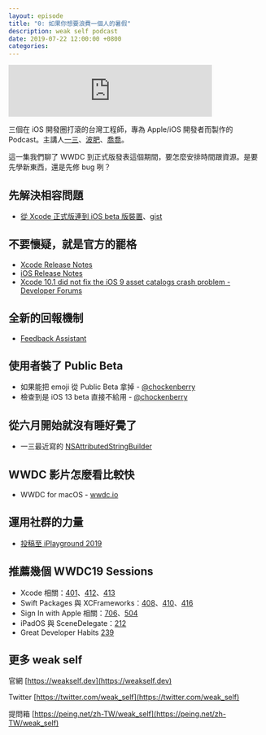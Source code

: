```yaml
---
layout: episode
title: "0: 如果你想要浪費一個人的暑假"
description: weak self podcast
date: 2019-07-22 12:00:00 +0800
categories: 
---
```

<iframe src="https://anchor.fm/weakself/embed/episodes/0-e4mbgs/a-ajns3s" height="102px" width="400px" frameborder="0" scrolling="no"></iframe>

三個在 iOS 開發圈打滾的台灣工程師，專為 Apple/iOS 開發者而製作的 Podcast。主講人[一三](https://twitter.com/@ethanhuang13)、[波肥](https://twitter.com/@PofatTseng)、[喬喬](https://twitter.com/@joe_trash_talk)。

這一集我們聊了 WWDC 到正式版發表這個期間，要怎麼安排時間跟資源。是要先學新東西，還是先修 bug 咧？

## 先解決相容問題
* [從 Xcode 正式版連到 iOS beta 版裝置](https://medium.com/@ethanhuang13/從正式版-xcode-連到-beta-版裝置開發-d4a137c91618)、[gist](https://gist.github.com/ethanhuang13/b9b4b875db9b49a124e2af194b97be68)

## 不要懷疑，就是官方的罷格
* [Xcode Release Notes](https://developer.apple.com/documentation/xcode_release_notes)
* [iOS Release Notes](https://developer.apple.com/documentation/ios_ipados_release_notes)
* [Xcode 10.1 did not fix the iOS 9 asset catalogs crash problem - Developer Forums](https://forums.developer.apple.com/thread/110393)

## 全新的回報機制
* [Feedback Assistant](https://feedbackassistant.apple.com/welcome)

## 使用者裝了 Public Beta

* 如果能把 emoji 從 Public Beta 拿掉 - [@chockenberry](https://twitter.com/chockenberry/status/1148661077841862656?s=20)
* 檢查到是 iOS 13 beta 直接不給用 - [@chockenberry](https://twitter.com/chockenberry/status/1148663467596865537)

## 從六月開始就沒有睡好覺了
* 一三最近寫的 [NSAttributedStringBuilder](https://github.com/ethanhuang13/NSAttributedStringBuilder)

## WWDC 影片怎麼看比較快
* WWDC for macOS - [wwdc.io](https://wwdc.io)

## 運用社群的力量
* [投稿至 iPlayground 2019](http://cfp.iplayground.io/events/iplayground_2019)

## 推薦幾個 WWDC19 Sessions

* Xcode 相關：[401](https://developer.apple.com/wwdc19/401)、[412](https://developer.apple.com/wwdc19/412)、[413](https://developer.apple.com/wwdc19/413)
* Swift Packages 與 XCFrameworks：[408](https://developer.apple.com/wwdc19/408)、[410](https://developer.apple.com/wwdc19/410)、[416](https://developer.apple.com/wwdc19/416)
* Sign In with Apple 相關：[706](https://developer.apple.com/wwdc19/706)、[504](https://developer.apple.com/wwdc19/504)
* iPadOS 與 SceneDelegate：[212](https://developer.apple.com/wwdc19/212)
* Great Developer Habits [239](https://developer.apple.com/wwdc19/239)

## 更多 weak self

官網
[https://weakself.dev](https://weakself.dev)

Twitter
[https://twitter.com/weak_self](https://twitter.com/weak_self)

提問箱
[https://peing.net/zh-TW/weak_self](https://peing.net/zh-TW/weak_self)